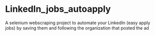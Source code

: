 # LinkedIn_jobs_autoapply
A selenium webscraping project to automate your LinkedIn (easy apply jobs)
by saving them and following the organization that posted the ad
